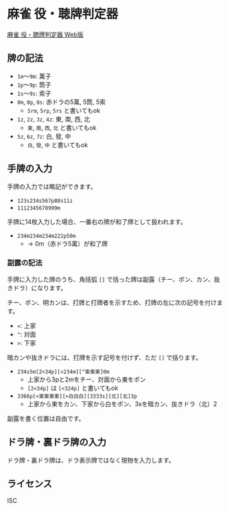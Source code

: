 # 麻雀 役・聴牌判定器

[麻雀 役・聴牌判定器 Web版](https://mandel59.github.io/mahjong/)

## 牌の記法

- `1m`〜`9m`: 萬子
- `1p`〜`9p`: 筒子
- `1s`〜`9s`: 索子
- `0m`, `0p`, `0s`: 赤ドラの5萬, 5筒, 5索
    - `5rm`, `5rp`, `5rs` と書いてもok
- `1z`, `2z`, `3z`, `4z`: 東, 南, 西, 北
    - `東`, `南`, `西`, `北` と書いてもok
- `5z`, `6z`, `7z`: 白, 發, 中
    - `白`, `發`, `中` と書いてもok

## 手牌の入力

手牌の入力では略記ができます。

- `123s234s567p88s11z`
- `1112345678999m`

手牌に14枚入力した場合、一番右の牌が和了牌として扱われます。

- `234m234m234m222p50m`
    - → 0m（赤ドラ5萬）が和了牌

### 副露の記法

手牌に入力した牌のうち、角括弧 `[]` で括った牌は副露（チー、ポン、カン、抜きドラ）になります。

チー、ポン、明カンは、打牌と打牌者を示すため、打牌の左に次の記号を付けます。

- `<`: 上家
- `^`: 対面
- `>`: 下家

暗カンや抜きドラには、打牌を示す記号を付けず、ただ `[]` で括ります。

- `234s5m[2<34p][<234m][^東東東]0m`
    - 上家から3pと2mをチー、対面から東をポン
    - `[2<34p]` は `[<324p]` と書いてもok
- `3366p[<東東東東][>白白白][3333s][北][北]3p`
    - 上家から東をカン、下家から白をポン、3sを暗カン、抜きドラ（北）2

副露を書く位置は自由です。

## ドラ牌・裏ドラ牌の入力

ドラ牌・裏ドラ牌は、ドラ表示牌ではなく現物を入力します。

## ライセンス

ISC
